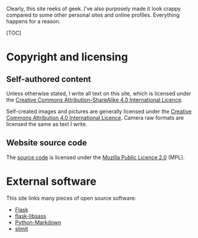 Clearly, this site reeks of geek. I've also purposely made it look crappy compared to some other personal sites and online profiles. Everything happens for a reason.

[TOC]

# Copyright and licensing
## Self-authored content
Unless otherwise stated, I write all text on this site, which is licensed under the [Creative Commons Attribution&ndash;ShareAlike&nbsp;4.0 International Licence](http://creativecommons.org/licenses/by-sa/4.0/).

Self-created images and pictures are generally licensed under the [Creative Commons Attribution&nbsp;4.0 International Licence](http://creativecommons.org/licenses/by/4.0/). Camera raw formats are licensed the same as text I write.

## Website source code
The [source code](http://cgit.vishwin.info/http.git/) is licensed under the [Mozilla Public Licence&nbsp;2.0](https://www.mozilla.org/MPL/2.0/) (MPL).

# External software
This site links many pieces of open source software:

* [Flask](http://flask.pocoo.org/)
* [flask-libsass](https://github.com/bwhmather/flask-libsass)
* [Python-Markdown](https://github.com/waylan/Python-Markdown)
* [slimit](https://github.com/rspivak/slimit)
